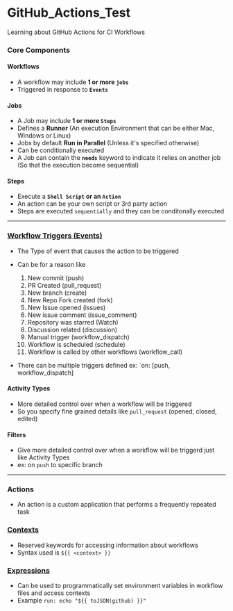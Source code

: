 # GitHub_Actions_Test
Learning about GitHub Actions for CI Workflows

### Core Components
#### Workflows
- A workflow may include **1 or more `jobs`**
- Triggered in response to **`Events`**

#### Jobs
- A Job may include **1 or more `Steps`**
- Defines a **Runner** (An execution Environment that can be either Mac, Windows or Linux)
- Jobs by default **Run in Parallel** (Unless it's specified otherwise)
- Can be conditionally executed
- A Job can contain the **`needs`** keyword to indicate it relies on another job (So that the execution become sequential)

#### Steps
- Execute a **`Shell Script` or an `Action`**
- An action can be your own script or 3rd party action
- Steps are executed `sequentially` and they can be conditonally executed

---

### [Workflow Triggers (Events)](https://docs.github.com/en/actions/using-workflows/events-that-trigger-workflows)
- The Type of event that causes the action to be triggered
- Can be for a reason like
  1. New commit (push)
  2. PR Created (pull_request)
  3. New branch (create)
  4. New Repo Fork created (fork)
  5. New Issue opened (issues)
  6. New issue comment (issue_comment)
  7. Repository was starred (Watch)
  8. Discussion related (discussion)
  9. Manual trigger (workflow_dispatch)
  10. Workflow is scheduled (schedule)
  11. Workflow is called by other workflows (workflow_call)

- There can be multiple triggers defined ex: `on: [push, workflow_dispatch]

#### Activity Types
- More detailed control over when a workflow will be triggered
- So you specify fine grained details like `pull_request` (opened, closed, edited)

#### Filters
- Give more detailed control over when a workflow will be triggerd just like Activity Types
- ex: on `push` to specific branch

---

### Actions
- An action is a custom application that performs a frequently repeated task

### [Contexts](https://docs.github.com/en/actions/learn-github-actions/contexts)
- Reserved keywords for accessing information about workflows
- Syntax used is `${{ <context> }}`

### [Expressions](https://docs.github.com/en/actions/learn-github-actions/expressions)
- Can be used to programmatically set environment variables in workflow files and access contexts
- Example `run: echo "${{ toJSON(github) }}"`
